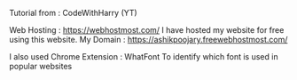 Tutorial from : CodeWithHarry (YT)

Web Hosting : https://webhostmost.com/
I have hosted my website for free using this website.
My Domain : https://ashikpoojary.freewebhostmost.com/

I also used Chrome Extension : WhatFont
To identify which font is used in popular websites